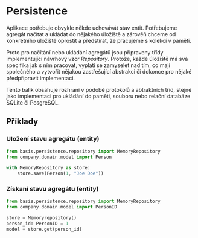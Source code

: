 # Persistence

Aplikace potřebuje obvykle někde uchovávát stav entit. Potřebujeme agregát načítat a ukládat do nějakého úložiště a zárověň chceme od konkrétního úložiště oprostit a předstírat, že pracujeme s kolekcí v paměti.

Proto pro načítání nebo ukládání agregátů jsou připraveny třídy implementující návrhový vzor *Repository*. Protože, každé úložiště má svá specifika jak s ním pracovat, vyplatí se zamyselet nad tím, co mají společného a vytvořit nějakou zastřešující abstrakci či dokonce pro nějaké předpřipravit implementaci.

Tento balík obsahuje rozhraní v podobě protokolů a abtraktních tříd, stejně jako implementaci pro ukládání do paměti, souboru nebo relační databáze SQLite či PosgreSQL.

## Příklady

### Uložení stavu agregátu (entity)

```python
from basis.persistence.repository import MemoryRepository
from company.domain.model import Person

with MemoryRepository as store:
    store.save(Person(1, "Joe Doe"))
```

### Získaní stavu agregátu (entity)

```python
from basis.persistence.repository import MemoryRepository
from company.domain.model import PersonID

store = Memoryrepository()
person_id: PersonID = 1
model = store.get(person_id)
```
